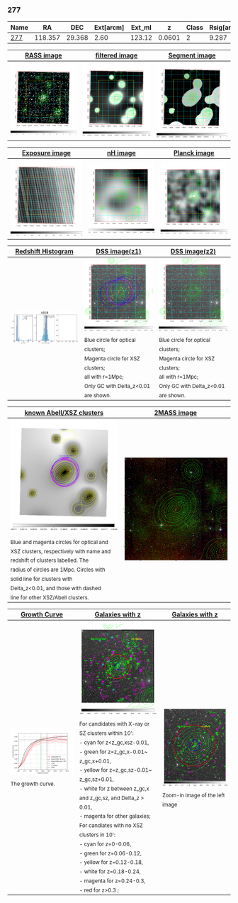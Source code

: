 <div STYLE="page-break-after: always;"></div>

### 277

|Name          |RA          |DEC      | Ext[arcm] | Ext_ml | z    | Class| Rsig[arcmin] | CRsig[c/s] | CR500[c/s] | R500[Mpc] |L500[erg/s]|F500[erg/s/cm^2]| M500[Msun]|Tx[keV]|beta|GC(XSZ,Delta_z<0.01)| GC(OPT,Delta_z<0.01)|GC|alias|
|--------------|------------|------------|---|---|-----------|--------|------|------|----|----|----|----|----|----|----|----|----|----|---|
|[277](script/277.md)     | 118.357       | 29.368       | 2.60    | 123.12   | 0.0601 | 2   | 9.287 |0.317 |0.331 |0.814 |5.170e+43 |5.966e-12 |1.627e+14 |2.946 |1.409 |Tar, |Wen, N, |Tar, |k318|

|[RASS image](../image/277/277_img.pdf)|[filtered image](../image/277/277_fil.pdf)|[Segment image](../image/277/277_seg.pdf)|
|-------------------|--------------------|-------------------|
| <img src="../image/277/277_img.png" width="300">  | <img src="../image/277/277_fil.png" width="300">   | <img src="../image/277/277_seg.png" width="300">  |

|[Exposure image](../image/277/277_mex.pdf)| [nH image](../image/277/277_nh.pdf)| [Planck image](../image/277/277_p.pdf)|
|-------------------|--------------------|-------------------|
|<img src="../image/277/277_mex.png" width="300">   | <img src="../image/277/277_nh.png" width="300">    | <img src="../image/277/277_p.png" width="300"> |

|[Redshift Histogram](../image/277/277_zg.pdf) | [DSS image(z1)](../image/277/277_dss_z1.pdf)      |  [DSS image(z2)](../image/277/277_dss_z2.pdf)    |
|-------------------|--------------------|-------------------|
|<img src="../image/277/277_zg.png" width="300"> |<img src="../image/277/277_dss_z1.png" width="300"> <sub><br>Blue circle for optical clusters; <br>Magenta circle for XSZ clusters; <br>all with r=1Mpc; <br>Only GC with Delta_z<0.01 are shown. </sub>| <img src="../image/277/277_dss_z2.png" width="300"><sub><br>Blue circle for optical clusters; <br>Magenta circle for XSZ clusters; <br>all with r=1Mpc; <br>Only GC with Delta_z<0.01 are shown. </sub> |

|[known Abell/XSZ clusters](../image/277/277_m.pdf) | [2MASS image](../image/277/277_2mass.pdf)      |
|-------------------|-------------------|
|<img src=../image/277/277_m.png width="300"> <sub><br>Blue and magenta circles for optical and <br>XSZ clusters, respectively with name and <br>redshift of clusters labelled. The <br>radius of circles are 1Mpc. Circles with <br>solid line for clusters with <br>Delta_z<0.01, and those with dashed <br>line for other XSZ/Abell clusters.        </sub>|<img src="../image/277/277_2mass.png" width="300">  |

|[Growth Curve](../image/277/277_gca_all.png) |[Galaxies with z](../image/277/277_opt_ned.pdf) |[Galaxies with z](../image/277/277_opt_ned_zoom.pdf) |
|-------------------|-------------------|-------------------|
| <img src="../image/277/277_gca_all.png" width="300"> <sub><br>The growth curve.</sub>| <img src=../image/277/277_opt_ned.png width="300"> <br><sub> For candidates with X-ray or SZ clusters within 10': <br> - cyan for z<z_gc,xsz-0.01, <br> - green for z=z_gc,x-0.01~ z_gc,x+0.01, <br> - yellow for z=z_gc,sz-0.01~ z_gc,sz+0.01, <br> - white for z between z_gc,x and z_gc,sz, and Delta_z > 0.01, <br> - magenta for other galaxies; <br>For candiates with no XSZ clusters in 10': <br> - cyan for z=0-0.06, <br> - green for z=0.06-0.12, <br> - yellow for z=0.12-0.18, <br> - white for z=0.18-0.24, <br> - magenta for z=0.24-0.3, <br> - red for z>0.3 ;  </sub>|<img src=../image/277/277_opt_ned_zoom.png width="300">  <br><sub> Zoom-in image of the left image</sub>|




